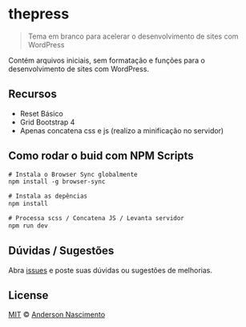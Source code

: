 # thepress
> Tema em branco para acelerar o desenvolvimento de sites com WordPress

Contém arquivos iniciais, sem formatação e funções para o desenvolvimento de sites com WordPress.

## Recursos
- Reset Básico
- Grid Bootstrap 4
- Apenas concatena css e js (realizo a minificação no servidor)

## Como rodar o buid com NPM Scripts
```txt
# Instala o Browser Sync globalmente
npm install -g browser-sync
```

```txt
# Instala as depências
npm install

# Processa scss / Concatena JS / Levanta servidor
npm run dev
```

## Dúvidas / Sugestões
Abra [issues](https://github.com/theandersonn/thepress/issues/new) e poste suas dúvidas ou sugestões de melhorias.

## License
[MIT](https://github.com/theandersonn/thepress/blob/master/LICENSE.md) © [Anderson Nascimento](https://github.com/theandersonn)